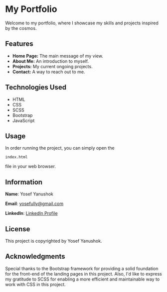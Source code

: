 # My Portfolio

Welcome to my portfolio, where I showcase my skills and projects inspired by the cosmos.

## Features

- **Home Page:** The main message of my view.
- **About Me:** An introduction to myself.
- **Projects:** My current ongoing projects.
- **Contact:** A way to reach out to me.

## Technologies Used

- HTML
- CSS
- SCSS
- Bootstrap
- JavaScript

## Usage 

In order running the project, you can simply open the 

    index.html

file in your web browser.

## Information

**Name**: Yosef Yanushok

**Email**: yosefully@gmail.com

**LinkedIn**: [LinkedIn Profile](https://www.linkedin.com/in/yosef-yan-023225295)

## License

This project is copyrighted by Yosef Yanushok.

## Acknowledgments

Special thanks to the Bootstrap framework for providing a solid foundation for the front-end of the landing pages in this project.
Also, I'd like to express my gratitude to SCSS for enabling a more efficient and maintainable way to work with CSS in this project.
